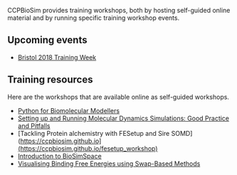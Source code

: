 CCPBioSim provides training workshops, both by hosting self-guided online
material and by running specific training workshop events.

## Upcoming events

* [Bristol 2018 Training Week](events/bristol2018/README.md)

## Training resources

Here are the workshops that are available online as self-guided workshops.

* [Python for Biomolecular Modellers](https://ccpbiosim.github.io/python_and_data)
* [Setting up and Running Molecular Dynamics Simulations: Good Practice and Pitfalls](https://ccpbiosim.github.io/md_workshop)
* [Tackling Protein alchemistry with FESetup and Sire SOMD](https://ccpbiosim.github.io](https://ccpbiosim.github.io/fesetup_workshop)
* [Introduction to BioSimSpace](https://ccpbiosim.github.io/biosimspace_workshop)
* [Visualising Binding Free Energies using Swap-Based Methods](https://ccpbiosim.github.io/xswaps)

